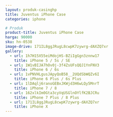 ```yaml
---
layout: produk-casinghp
title: Juventus iPhone Case
categories: iphone

# Produk
product-title: Juventus iPhone Case
harga: 90000
sku: hn-0538
image-drive: 171IL8ggJRugL8cwpK7zywrg-dAXZQ7xr
gallery:
  - url: 1h7H15X55eiMdojHS-BZiIgGgn3znnw17
    title: iPhone 5 / 5s / SE
  - url: 1W1vBIJA7hOv0j-3f4ZsUFsQQJ1YnFNV3
    title: iPhone 6 / 6s
  - url: 1vPNVHLgusJApyQoB58__2UQdSbWQZv6I
    title: iPhone 6 Plus / 6s Plus
  - url: 1lDAqlj6ranoGEBxJKWjd3H6wLQy5MnrT
    title: iPhone 7 / 8
  - url: 162xlkIm0Gta3cyVqUSGlnOYlfK2BJCRu
    title: iPhone 7 Plus / 8 Plus
  - url: 171IL8ggJRugL8cwpK7zywrg-dAXZQ7xr
    title: iPhone X
---
```

